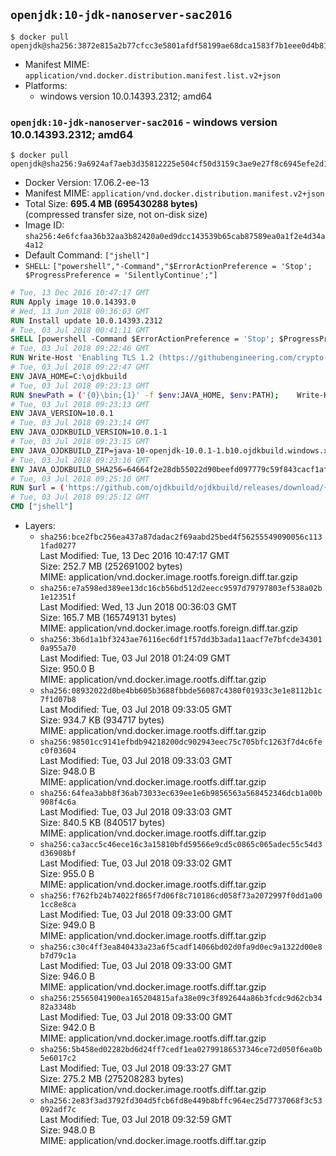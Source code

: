 ## `openjdk:10-jdk-nanoserver-sac2016`

```console
$ docker pull openjdk@sha256:3872e815a2b77cfcc3e5801afdf58199ae68dca1583f7b1eee0d4b813225b8ea
```

-	Manifest MIME: `application/vnd.docker.distribution.manifest.list.v2+json`
-	Platforms:
	-	windows version 10.0.14393.2312; amd64

### `openjdk:10-jdk-nanoserver-sac2016` - windows version 10.0.14393.2312; amd64

```console
$ docker pull openjdk@sha256:9a6924af7aeb3d35812225e504cf50d3159c3ae9e27f8c6945efe2d1416235c7
```

-	Docker Version: 17.06.2-ee-13
-	Manifest MIME: `application/vnd.docker.distribution.manifest.v2+json`
-	Total Size: **695.4 MB (695430288 bytes)**  
	(compressed transfer size, not on-disk size)
-	Image ID: `sha256:4e6fcfaa36b32aa3b82420a0ed9dcc143539b65cab87589ea0a1f2e4d34a4a12`
-	Default Command: `["jshell"]`
-	`SHELL`: `["powershell","-Command","$ErrorActionPreference = 'Stop'; $ProgressPreference = 'SilentlyContinue';"]`

```dockerfile
# Tue, 13 Dec 2016 10:47:17 GMT
RUN Apply image 10.0.14393.0
# Wed, 13 Jun 2018 00:36:03 GMT
RUN Install update 10.0.14393.2312
# Tue, 03 Jul 2018 00:41:11 GMT
SHELL [powershell -Command $ErrorActionPreference = 'Stop'; $ProgressPreference = 'SilentlyContinue';]
# Tue, 03 Jul 2018 09:22:46 GMT
RUN Write-Host 'Enabling TLS 1.2 (https://githubengineering.com/crypto-removal-notice/) ...'; 	$tls12RegBase = 'HKLM:\\SYSTEM\CurrentControlSet\Control\SecurityProviders\SCHANNEL\Protocols\TLS 1.2'; 	if (Test-Path $tls12RegBase) { throw ('"{0}" already exists!' -f $tls12RegBase) }; 	New-Item -Path ('{0}/Client' -f $tls12RegBase) -Force; 	New-Item -Path ('{0}/Server' -f $tls12RegBase) -Force; 	New-ItemProperty -Path ('{0}/Client' -f $tls12RegBase) -Name 'DisabledByDefault' -PropertyType DWORD -Value 0 -Force; 	New-ItemProperty -Path ('{0}/Client' -f $tls12RegBase) -Name 'Enabled' -PropertyType DWORD -Value 1 -Force; 	New-ItemProperty -Path ('{0}/Server' -f $tls12RegBase) -Name 'DisabledByDefault' -PropertyType DWORD -Value 0 -Force; 	New-ItemProperty -Path ('{0}/Server' -f $tls12RegBase) -Name 'Enabled' -PropertyType DWORD -Value 1 -Force
# Tue, 03 Jul 2018 09:22:47 GMT
ENV JAVA_HOME=C:\ojdkbuild
# Tue, 03 Jul 2018 09:23:13 GMT
RUN $newPath = ('{0}\bin;{1}' -f $env:JAVA_HOME, $env:PATH); 	Write-Host ('Updating PATH: {0}' -f $newPath); 	setx /M PATH $newPath;
# Tue, 03 Jul 2018 09:23:13 GMT
ENV JAVA_VERSION=10.0.1
# Tue, 03 Jul 2018 09:23:14 GMT
ENV JAVA_OJDKBUILD_VERSION=10.0.1-1
# Tue, 03 Jul 2018 09:23:15 GMT
ENV JAVA_OJDKBUILD_ZIP=java-10-openjdk-10.0.1-1.b10.ojdkbuild.windows.x86_64.zip
# Tue, 03 Jul 2018 09:23:16 GMT
ENV JAVA_OJDKBUILD_SHA256=64664f2e28db55022d90beefd097779c59f843cacf1afeed8a7456ee64c603f1
# Tue, 03 Jul 2018 09:25:10 GMT
RUN $url = ('https://github.com/ojdkbuild/ojdkbuild/releases/download/{0}/{1}' -f $env:JAVA_OJDKBUILD_VERSION, $env:JAVA_OJDKBUILD_ZIP); 	Write-Host ('Downloading {0} ...' -f $url); 	Invoke-WebRequest -Uri $url -OutFile 'ojdkbuild.zip'; 	Write-Host ('Verifying sha256 ({0}) ...' -f $env:JAVA_OJDKBUILD_SHA256); 	if ((Get-FileHash ojdkbuild.zip -Algorithm sha256).Hash -ne $env:JAVA_OJDKBUILD_SHA256) { 		Write-Host 'FAILED!'; 		exit 1; 	}; 		Write-Host 'Expanding ...'; 	Expand-Archive ojdkbuild.zip -DestinationPath C:\; 		Write-Host 'Renaming ...'; 	Move-Item 		-Path ('C:\{0}' -f ($env:JAVA_OJDKBUILD_ZIP -Replace '.zip$', '')) 		-Destination $env:JAVA_HOME 	; 		Write-Host 'Verifying install ...'; 	Write-Host '  java -version'; java -version; 	Write-Host '  javac -version'; javac -version; 		Write-Host 'Removing ...'; 	Remove-Item ojdkbuild.zip -Force; 		Write-Host 'Complete.';
# Tue, 03 Jul 2018 09:25:12 GMT
CMD ["jshell"]
```

-	Layers:
	-	`sha256:bce2fbc256ea437a87dadac2f69aabd25bed4f56255549090056c1131fad0277`  
		Last Modified: Tue, 13 Dec 2016 10:47:17 GMT  
		Size: 252.7 MB (252691002 bytes)  
		MIME: application/vnd.docker.image.rootfs.foreign.diff.tar.gzip
	-	`sha256:e7a598ed389ee13dc16cb56bd512d2eecc9597d79797803ef538a02b1e12351f`  
		Last Modified: Wed, 13 Jun 2018 00:36:03 GMT  
		Size: 165.7 MB (165749131 bytes)  
		MIME: application/vnd.docker.image.rootfs.foreign.diff.tar.gzip
	-	`sha256:3b6d1a1bf3243ae76116ec6df1f57dd3b3ada11aacf7e7bfcde343010a955a70`  
		Last Modified: Tue, 03 Jul 2018 01:24:09 GMT  
		Size: 950.0 B  
		MIME: application/vnd.docker.image.rootfs.diff.tar.gzip
	-	`sha256:08932022d0be4bb605b3688fbbde56087c4380f01933c3e1e8112b1c7f1d07b8`  
		Last Modified: Tue, 03 Jul 2018 09:33:05 GMT  
		Size: 934.7 KB (934717 bytes)  
		MIME: application/vnd.docker.image.rootfs.diff.tar.gzip
	-	`sha256:98501cc9141efbdb94218200dc902943eec75c705bfc1263f7d4c6fec0f03604`  
		Last Modified: Tue, 03 Jul 2018 09:33:03 GMT  
		Size: 948.0 B  
		MIME: application/vnd.docker.image.rootfs.diff.tar.gzip
	-	`sha256:64fea3abb8f36ab73033ec639ee1e6b9856563a568452346dcb1a00b908f4c6a`  
		Last Modified: Tue, 03 Jul 2018 09:33:03 GMT  
		Size: 840.5 KB (840517 bytes)  
		MIME: application/vnd.docker.image.rootfs.diff.tar.gzip
	-	`sha256:ca3acc5c46ece16c3a15810bfd59566e9cd5c0865c065adec55c54d3d36908bf`  
		Last Modified: Tue, 03 Jul 2018 09:33:02 GMT  
		Size: 955.0 B  
		MIME: application/vnd.docker.image.rootfs.diff.tar.gzip
	-	`sha256:f762fb24b74022f865f7d06f8c710186cd058f73a2072997f0dd1a001cc8e8ca`  
		Last Modified: Tue, 03 Jul 2018 09:33:00 GMT  
		Size: 949.0 B  
		MIME: application/vnd.docker.image.rootfs.diff.tar.gzip
	-	`sha256:c30c4ff3ea840433a23a6f5cadf14066bd02d0fa9d0ec9a1322d00e8b7d79c1a`  
		Last Modified: Tue, 03 Jul 2018 09:33:00 GMT  
		Size: 946.0 B  
		MIME: application/vnd.docker.image.rootfs.diff.tar.gzip
	-	`sha256:25565041900ea165204815afa38e09c3f892644a86b3fcdc9d62cb3482a3348b`  
		Last Modified: Tue, 03 Jul 2018 09:33:00 GMT  
		Size: 942.0 B  
		MIME: application/vnd.docker.image.rootfs.diff.tar.gzip
	-	`sha256:5b458ed02282bd6d24ff7cedf1ea02799186537346ce72d050f6ea0b5e6017c2`  
		Last Modified: Tue, 03 Jul 2018 09:33:27 GMT  
		Size: 275.2 MB (275208283 bytes)  
		MIME: application/vnd.docker.image.rootfs.diff.tar.gzip
	-	`sha256:2e83f3ad3792fd304d5fcb6fd8e449b8bffc964ec25d7737068f3c53092adf7c`  
		Last Modified: Tue, 03 Jul 2018 09:32:59 GMT  
		Size: 948.0 B  
		MIME: application/vnd.docker.image.rootfs.diff.tar.gzip
